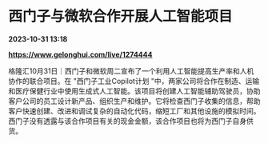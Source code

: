 # 西门子与微软合作开展人工智能项目

**2023-10-31 13:18**

**https://www.gelonghui.com/live/1274444**

格隆汇10月31日｜西门子和微软周二宣布了一个利用人工智能提高生产率和人机协作的联合项目。在 "西门子工业Copilot计划 "中，两家公司将合作在制造、运输和医疗保健行业中使用生成式人工智能。该项目将创建人工智能辅助驾驶员，协助客户公司的员工设计新产品、组织生产和维护。它将检查西门子收集的信息，帮助客户快速创建、改进和调试复杂的自动化代码，缩短工厂和其他设施的模拟时间。西门子没有透露与该合作项目有关的现金金额，该合作项目也将为西门子自身供货。
